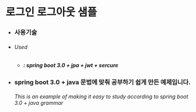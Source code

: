 # 로그인 로그아웃 샘플

  * ### 사용기술
  - ###### Used
    - #####   : spring boot 3.0 + jpa + jwt + sercure



  * ### spring boot 3.0 + java 문법에 맞춰 공부하기 쉽게 만든 예제입니다. 
    ###### This is an example of making it easy to study according to spring boot 3.0 + java grammar
